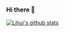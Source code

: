 ### Hi there 👋

[![Lihui's github stats](https://github-readme-stats.vercel.app/api?username=lihui-yang&count_private=true&include_all_commits=true&show_icons=true&theme=radical)](https://github.com/lihui-yang/github-readme-stats)
